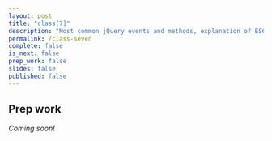 ```yaml
---
layout: post
title: "class[7]"
description: "Most common jQuery events and methods, explanation of ES6 modules."
permalink: /class-seven
complete: false
is_next: false
prep_work: false
slides: false
published: false
---
```


<h2 class="header large-header">Prep work</h2>

*Coming soon!*
